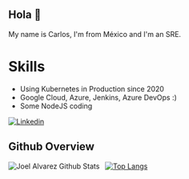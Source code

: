 <!--
**karlosarr/karlosarr** is a ✨ _special_ ✨ repository because its `README.md` (this file) appears on your GitHub profile.

Here are some ideas to get you started:

- 🔭 I’m currently working on ...
- 🌱 I’m currently learning ...
- 👯 I’m looking to collaborate on ...
- 🤔 I’m looking for help with ...
- 💬 Ask me about ...
- 📫 How to reach me: ...
- 😄 Pronouns: ...
- ⚡ Fun fact: ...
-->


## Hola 👋

My name is Carlos, I'm from México and I'm an SRE.

<!--* Currently working for [@hyphametrics](https://www.hyphametrics.com/) as a Staff SRE-->

# Skills

* Using Kubernetes in Production since 2020
* Google Cloud, Azure, Jenkins, Azure DevOps  :) 
* Some NodeJS coding


[![Linkedin](https://img.shields.io/badge/-LinkedIn-blue?style=flat&logo=Linkedin&logoColor=white)](https://www.linkedin.com/in/karlosarr/)

## Github Overview

<img align="left" alt="Joel Alvarez Github Stats" src="https://github-readme-stats-seven-beryl-28.vercel.app/api?username=jeresoftx&show_icons=true&theme=dark" /> &nbsp;
[![Top Langs](https://github-readme-stats-seven-beryl-28.vercel.app/api/top-langs/?username=karlosarr&theme=dark)](stats)
